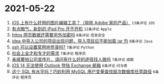 # 2021-05-22

1. [iOS 上有什么好用的图片编辑工具？（排除 Adobe 家的产品）](https://www.v2ex.com/t/778490) `13条评论` `iOS`
1. [有点晦气，新到的 iPad Pro 开不开机](https://www.v2ex.com/t/778493) `12条评论` `Apple`
1. [https 网页数据还需要另外加密吗](https://www.v2ex.com/t/778499) `8条评论` `信息安全`
1. [idea 中导入公司的项目出现问题，导入项目后不能加载 jar 包](https://www.v2ex.com/t/778487) `8条评论` `Java`
1. [ssh 可以设置常用地登录吗?](https://www.v2ex.com/t/778496) `7条评论` `Python`
1. [社会上全才和专才的需求](https://www.v2ex.com/t/778492) `7条评论` `程序员`
1. [亲戚要拍公司宣传片，请问有什么好的途径找人做吗](https://www.v2ex.com/t/778488) `7条评论` `成都`
1. [iOS 14 无法使用 Outlook 登陆 Exchange 邮箱](https://www.v2ex.com/t/778494) `6条评论` `问与答`
1. [这个 SQL 有水平吗？巧妙利用 MySQL 用户变量查找层次数据库任意路径](https://www.v2ex.com/t/778486) `6条评论` `程序员`
